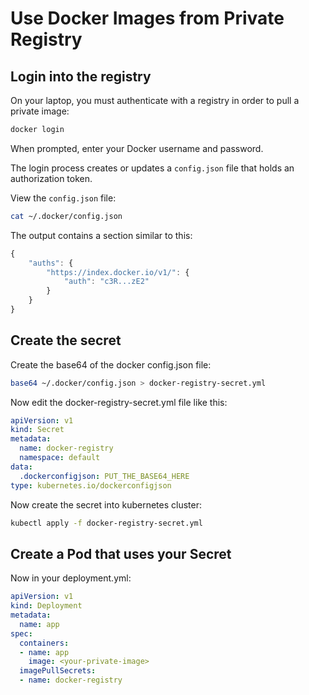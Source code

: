 # Use Docker Images from Private Registry

## Login into the registry

On your laptop, you must authenticate with a registry in order to pull a private image:

```bash
docker login
```

When prompted, enter your Docker username and password.

The login process creates or updates a `config.json` file that holds an authorization token.

View the `config.json` file:

```bash
cat ~/.docker/config.json
```

The output contains a section similar to this:

```javascript
{
    "auths": {
        "https://index.docker.io/v1/": {
            "auth": "c3R...zE2"
        }
    }
}
```

## Create the secret

Create the base64 of the docker config.json file:

```bash
base64 ~/.docker/config.json > docker-registry-secret.yml
```

Now edit the docker-registry-secret.yml file like this:

```yaml
apiVersion: v1
kind: Secret
metadata:
  name: docker-registry
  namespace: default
data:
  .dockerconfigjson: PUT_THE_BASE64_HERE
type: kubernetes.io/dockerconfigjson
```

Now create the secret into kubernetes cluster:

```bash
kubectl apply -f docker-registry-secret.yml
```

## Create a Pod that uses your Secret

Now in your deployment.yml:

```yaml
apiVersion: v1
kind: Deployment
metadata:
  name: app
spec:
  containers:
  - name: app
    image: <your-private-image>
  imagePullSecrets:
  - name: docker-registry

```

